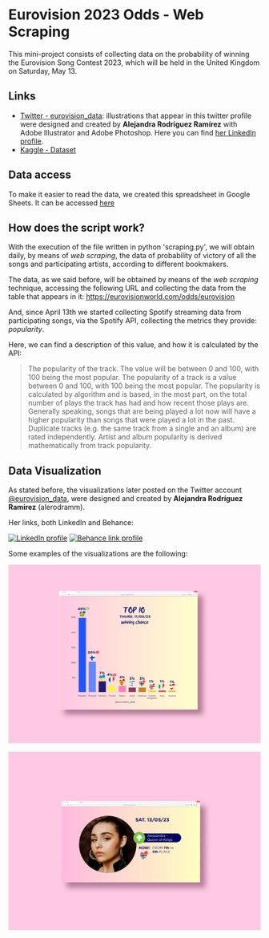 # Eurovision 2023 Odds - Web Scraping

This mini-project consists of collecting data on the probability of winning the Eurovision Song Contest 2023, which will be held in the United Kingdom on Saturday, May 13.

## Links
- [Twitter - eurovision_data](https://twitter.com/eurovision_data): illustrations that appear in this twitter profile were designed and created by **Alejandra Rodríguez Ramírez** with Adobe Illustrator and Adobe Photoshop. Here you can find [her LinkedIn profile](https://es.linkedin.com/in/alejandrarodriguezramirez).
- [Kaggle - Dataset](https://www.kaggle.com/datasets/anxods/eurovision-2023-betting-odds)

## Data access

To make it easier to read the data, we created this spreadsheet in Google Sheets. It can be accessed [here](https://docs.google.com/spreadsheets/d/1SkcXpMeDGgqKFdMBL_9LICRxvMGqID86YT8WS91Lvmg/edit?usp=sharing)

## How does the script work?

With the execution of the file written in python 'scraping.py', we will obtain daily, by means of _web scraping_, the data of probability of victory of all the songs and participating artists, according to different bookmakers.

The data, as we said before, will be obtained by means of the _web scraping_ technique, accessing the following URL and collecting the data from the table that appears in it: https://eurovisionworld.com/odds/eurovision

And, since April 13th we started collecting Spotify streaming data from participating songs, via the Spotify API, collecting the metrics they provide: _popularity_.

Here, we can find a description of this value, and how it is calculated by the API:

> The popularity of the track. The value will be between 0 and 100, with 100 being the most popular. The popularity of a track is a value between 0 and 100, with 100 being the most popular. The popularity is calculated by algorithm and is based, in the most part, on the total number of plays the track has had and how recent those plays are. Generally speaking, songs that are being played a lot now will have a higher popularity than songs that were played a lot in the past. Duplicate tracks (e.g. the same track from a single and an album) are rated independently. Artist and album popularity is derived mathematically from track popularity.

## Data Visualization

As stated before, the visualizations later posted on the Twitter account [@eurovision_data](https://twitter.com/eurovision_data), were designed and created by **Alejandra Rodríguez Ramirez** (alerodramm). 

Her links, both LinkedIn and Behance:

[![LinkedIn profile](https://img.shields.io/badge/LinkedIn-0077B5?style=for-the-badge&logo=linkedin&logoColor=white)](https://es.linkedin.com/in/alejandrarodriguezramirez) [![Behance link profile](https://img.shields.io/badge/Behance-0054F7?style=for-the-badge&logo=behance&logoColor=white) ](https://www.behance.net/alerodramm)

Some examples of the visualizations are the following:

![Top 10 Countries by Winning Change (11/05/2023)](assets/Portfolio_02.jpg)

![Alessandra - Queen of Kings jumps up from 7th to 5th in winning odds (13/05/2023)](assets/Portfolio_022.jpg)